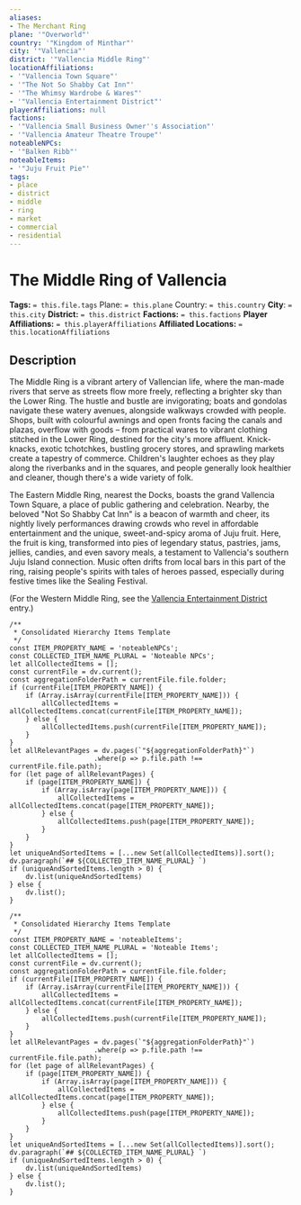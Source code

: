 ```yaml
---
aliases:
- The Merchant Ring
plane: '"Overworld"'
country: '"Kingdom of Minthar"'
city: '"Vallencia"'
district: '"Vallencia Middle Ring"'
locationAffiliations:
- '"Vallencia Town Square"'
- '"The Not So Shabby Cat Inn"'
- '"The Whimsy Wardrobe & Wares"'
- '"Vallencia Entertainment District"'
playerAffiliations: null
factions:
- '"Vallencia Small Business Owner''s Association"'
- '"Vallencia Amateur Theatre Troupe"'
noteableNPCs:
- '"Balken Ribb"'
noteableItems:
- '"Juju Fruit Pie"'
tags:
- place
- district
- middle
- ring
- market
- commercial
- residential
---
```


# The Middle Ring of Vallencia

**Tags:** `= this.file.tags`
Plane: `= this.plane`
Country: `= this.country`
**City**: `= this.city`
**District:** `= this.district`
**Factions:** `= this.factions`
**Player Affiliations:** `= this.playerAffiliations`
**Affiliated Locations:** `= this.locationAffiliations`

## Description

The Middle Ring is a vibrant artery of Vallencian life, where the man-made rivers that serve as streets flow more freely, reflecting a brighter sky than the Lower Ring. The hustle and bustle are invigorating; boats and gondolas navigate these watery avenues, alongside walkways crowded with people. Shops, built with colourful awnings and open fronts facing the canals and plazas, overflow with goods – from practical wares to vibrant clothing stitched in the Lower Ring, destined for the city's more affluent. Knick-knacks, exotic tchotchkes, bustling grocery stores, and sprawling markets create a tapestry of commerce. Children's laughter echoes as they play along the riverbanks and in the squares, and people generally look healthier and cleaner, though there's a wide variety of folk.

The Eastern Middle Ring, nearest the Docks, boasts the grand Vallencia Town Square, a place of public gathering and celebration. Nearby, the beloved "Not So Shabby Cat Inn" is a beacon of warmth and cheer, its nightly lively performances drawing crowds who revel in affordable entertainment and the unique, sweet-and-spicy aroma of Juju fruit. Here, the fruit is king, transformed into pies of legendary status, pastries, jams, jellies, candies, and even savory meals, a testament to Vallencia's southern Juju Island connection. Music often drifts from local bars in this part of the ring, raising people's spirits with tales of heroes passed, especially during festive times like the Sealing Festival.

(For the Western Middle Ring, see the [Vallencia Entertainment District](/places/kingdom-of-minthar/vallencia/districts/vallencia-entertainment-district/vallencia-entertainment-district) entry.)

````dataviewjs
/**
 * Consolidated Hierarchy Items Template
 */
const ITEM_PROPERTY_NAME = 'noteableNPCs';
const COLLECTED_ITEM_NAME_PLURAL = 'Noteable NPCs';
let allCollectedItems = [];
const currentFile = dv.current();
const aggregationFolderPath = currentFile.file.folder;
if (currentFile[ITEM_PROPERTY_NAME]) {
    if (Array.isArray(currentFile[ITEM_PROPERTY_NAME])) {
        allCollectedItems = allCollectedItems.concat(currentFile[ITEM_PROPERTY_NAME]);
    } else {
        allCollectedItems.push(currentFile[ITEM_PROPERTY_NAME]);
    }
}
let allRelevantPages = dv.pages(`"${aggregationFolderPath}"`)
                     .where(p => p.file.path !== currentFile.file.path);
for (let page of allRelevantPages) {
    if (page[ITEM_PROPERTY_NAME]) {
        if (Array.isArray(page[ITEM_PROPERTY_NAME])) {
            allCollectedItems = allCollectedItems.concat(page[ITEM_PROPERTY_NAME]);
        } else {
            allCollectedItems.push(page[ITEM_PROPERTY_NAME]);
        }
    }
}
let uniqueAndSortedItems = [...new Set(allCollectedItems)].sort();
dv.paragraph(`## ${COLLECTED_ITEM_NAME_PLURAL} `)
if (uniqueAndSortedItems.length > 0) {
    dv.list(uniqueAndSortedItems)
} else {
    dv.list();
}
````

````dataviewjs
/**
 * Consolidated Hierarchy Items Template
 */
const ITEM_PROPERTY_NAME = 'noteableItems';
const COLLECTED_ITEM_NAME_PLURAL = 'Noteable Items';
let allCollectedItems = [];
const currentFile = dv.current();
const aggregationFolderPath = currentFile.file.folder;
if (currentFile[ITEM_PROPERTY_NAME]) {
    if (Array.isArray(currentFile[ITEM_PROPERTY_NAME])) {
        allCollectedItems = allCollectedItems.concat(currentFile[ITEM_PROPERTY_NAME]);
    } else {
        allCollectedItems.push(currentFile[ITEM_PROPERTY_NAME]);
    }
}
let allRelevantPages = dv.pages(`"${aggregationFolderPath}"`)
                     .where(p => p.file.path !== currentFile.file.path);
for (let page of allRelevantPages) {
    if (page[ITEM_PROPERTY_NAME]) {
        if (Array.isArray(page[ITEM_PROPERTY_NAME])) {
            allCollectedItems = allCollectedItems.concat(page[ITEM_PROPERTY_NAME]);
        } else {
            allCollectedItems.push(page[ITEM_PROPERTY_NAME]);
        }
    }
}
let uniqueAndSortedItems = [...new Set(allCollectedItems)].sort();
dv.paragraph(`## ${COLLECTED_ITEM_NAME_PLURAL} `)
if (uniqueAndSortedItems.length > 0) {
    dv.list(uniqueAndSortedItems)
} else {
    dv.list();
}
````
